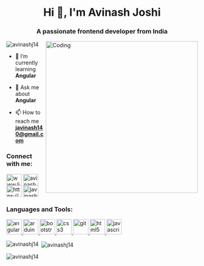 <h1 align="center">Hi 👋, I'm Avinash Joshi</h1>
<h3 align="center">A passionate frontend developer from India</h3>
<img align="right" alt="Coding" width="400" src="https://camo.githubusercontent.com/cae12fddd9d6982901d82580bdf321d81fb299141098ca1c2d4891870827bf17/68747470733a2f2f6d69726f2e6d656469756d2e636f6d2f6d61782f313336302f302a37513379765349765f7430696f4a2d5a2e676966">
<p align="left"> <img src="https://komarev.com/ghpvc/?username=avinashj14&label=Profile%20views&color=0e75b6&style=flat" alt="avinashj14" /> </p>

- 🌱 I’m currently learning **Angular**

- 💬 Ask me about **Angular**

- 📫 How to reach me **javinash140@gmail.com**

<h3 align="left">Connect with me:</h3>
<p align="left">
<a href="https://linkedin.com/in/www.linkedin.com/in/avinashjoshi14" target="blank"><img align="center" src="https://upload.wikimedia.org/wikipedia/commons/8/81/LinkedIn_icon.svg" alt="www.linkedin.com/in/avinashjoshi14" height="30" width="40" /></a>
<a href="https://instagram.com/avinash_j14" target="blank"><img align="center" src="https://upload.wikimedia.org/wikipedia/commons/e/e7/Instagram_logo_2016.svg" alt="avinash_j14" height="30" width="40" /></a>
<a href="https://www.youtube.com/c/https://www.youtube.com/channel/ucbemoqr2zuk2jboftyht-lg" target="blank"><img align="center" src="https://upload.wikimedia.org/wikipedia/commons/0/09/YouTube_full-color_icon_%282017%29.svg" alt="https://www.youtube.com/channel/ucbemoqr2zuk2jboftyht-lg" height="30" width="40" /></a>
<a href="https://www.hackerrank.com/javinash140" target="blank"><img align="center" src="https://upload.wikimedia.org/wikipedia/commons/4/40/HackerRank_Icon-1000px.png" alt="javinash140" height="30" width="40" /></a>
</p>

<h3 align="left">Languages and Tools:</h3>
<p align="left"> <a href="https://angular.io" target="_blank" rel="noreferrer"> <img src="https://angular.io/assets/images/logos/angular/angular.svg" alt="angular" width="40" height="40"/> </a> </a> <a href="https://www.arduino.cc/" target="_blank" rel="noreferrer"> <img src="https://cdn.worldvectorlogo.com/logos/arduino-1.svg" alt="arduino" width="40" height="40"/> </a> <a href="https://getbootstrap.com" target="_blank" rel="noreferrer"> <img src="https://upload.wikimedia.org/wikipedia/commons/b/b2/Bootstrap_logo.svg" alt="bootstrap" width="40" height="40"/> </a> <a href="https://www.w3schools.com/css/" target="_blank" rel="noreferrer"> <img src="https://upload.wikimedia.org/wikipedia/commons/d/d5/CSS3_logo_and_wordmark.svg" alt="css3" width="40" height="40"/> </a> <a href="https://git-scm.com/" target="_blank" rel="noreferrer"> <img src="https://www.vectorlogo.zone/logos/git-scm/git-scm-icon.svg" alt="git" width="40" height="40"/> </a> <a href="https://www.w3.org/html/" target="_blank" rel="noreferrer"> <img src="https://upload.wikimedia.org/wikipedia/commons/6/61/HTML5_logo_and_wordmark.svg" alt="html5" width="40" height="40"/> </a> <a href="https://developer.mozilla.org/en-US/docs/Web/JavaScript" target="_blank" rel="noreferrer"> <img src="https://upload.wikimedia.org/wikipedia/commons/9/99/Unofficial_JavaScript_logo_2.svg" alt="javascript" width="40" height="40"/> </a> </p>

<p><img align="left" src="https://github-readme-stats.vercel.app/api/top-langs?username=avinashj14&show_icons=true&locale=en&layout=compact" alt="avinashj14" /></p>

<p>&nbsp;<img align="center" src="https://github-readme-stats.vercel.app/api?username=avinashj14&show_icons=true&locale=en" alt="avinashj14" /></p>

<p><img align="center" src="https://github-readme-streak-stats.herokuapp.com/?user=avinashj14&" alt="avinashj14" /></p>
